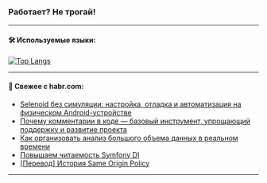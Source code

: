 ### Работает? Не трогай!

---
<!--
#### 🛠️ Technical stack:

![Java](https://img.shields.io/badge/Java-informational?logo=Oracle&style=flat&logoColor=white&color=FF4500)
![Kotlin](https://img.shields.io/badge/Kotlin-informational?logo=Kotlin&style=flat&logoColor=white&color=774D97)
![TS](https://img.shields.io/badge/TypeScript-informational?logo=typeScript&style=flat&logoColor=black&color=017acc)
![Python](https://img.shields.io/badge/Python-informational?logo=Python&style=flat&logoColor=black&color=ffdd54) <br>
![Spring](https://img.shields.io/badge/Spring-informational?logo=Spring&style=flat&logoColor=white&color=6DB33F) 
![SpringBoot](https://img.shields.io/badge/SpringBoot-informational?logo=SpringBoot&style=flat&logoColor=white&color=6DB33F)
![Nest](https://img.shields.io/badge/NestJS-informational?logo=NestJS&style=flat&logoColor=white&color=E0234E) 
![NodeJS](https://img.shields.io/badge/NodeJS-informational?logo=node.js&style=flat&logoColor=white&color=70A760)<br>
![PostgreSQL](https://img.shields.io/badge/PostgreSQL-informational?logo=PostgreSQL&style=flat&logoColor=white&color=DAA520)
![MongoDB](https://img.shields.io/badge/MongoDB-informational?logo=MongoDB&style=flat&logoColor=white&color=870000)
![Apache](https://img.shields.io/badge/Apache-informational?logo=apache&style=flat&logoColor=white&color=f74e28)

___ 
-->

#### 🛠️ Используемые языки:

[![Top Langs](https://github-readme-stats-u2qms2cxw-advtsettinggmailcoms-projects.vercel.app/api/top-langs/?username=zloylis&langs_count=10&hide_title=true&title_color=e6edf3&size_weight=0.5&count_weight=0.5&layout=compact&hide_progress=true&hide_border=true&theme=dracula)](https://github.com/zloylis)

<!---


####  :octocat:&nbsp;&nbsp; Статистика:

![GitHub stats](https://github-readme-stats-u2qms2cxw-advtsettinggmailcoms-projects.vercel.app/api?username=zloylis&show_icons=true&hide_border=true&theme=dracula&title_color=e6edf3&include_all_commits=true&count_private=true&hide_rank=false&hide_title=true&rank_icon=github)
-->
---

#### 💬 Свежее с habr.com:

<!-- BLOG-POST-LIST:START -->
- [Selenoid без симуляции: настройка, отладка и автоматизация на физическом Android-устройстве](https://habr.com/ru/companies/alfa/articles/833136/?utm_source=habrahabr&utm_medium=rss&utm_campaign=833136)
- [Почему комментарии в коде — базовый инструмент, упрощающий поддержку и развитие проекта](https://habr.com/ru/companies/simbirsoft/articles/833040/?utm_source=habrahabr&utm_medium=rss&utm_campaign=833040)
- [Как организовать анализ большого объема данных в реальном времени](https://habr.com/ru/companies/vk/articles/832584/?utm_source=habrahabr&utm_medium=rss&utm_campaign=832584)
- [Повышаем читаемость Symfony DI](https://habr.com/ru/articles/833134/?utm_source=habrahabr&utm_medium=rss&utm_campaign=833134)
- [[Перевод] История Same Origin Policy](https://habr.com/ru/articles/833132/?utm_source=habrahabr&utm_medium=rss&utm_campaign=833132)
<!-- BLOG-POST-LIST:END -->

---
